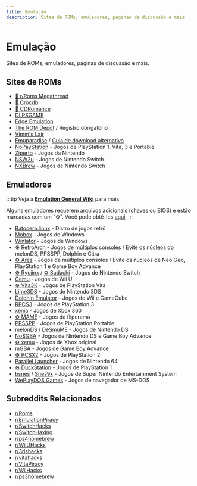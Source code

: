 ```yaml
---
title: Emulação
description: Sites de ROMs, emuladores, páginas de discussão e mais.
---
```


# Emulação

Sites de ROMs, emuladores, páginas de discussão e mais.

## Sites de ROMs

- [🌟 r/Roms Megathread](https://r-roms.github.io)
- [🌟 Crocdb](https://crocdb.net)
- [🌟 CDRomance](https://cdromance.com)
- [DLPSGAME](https://dlpsgame.com)
- [Edge Emulation](https://edgeemu.net)
- [The ROM Depot](https://theromdepot.com) / Registro obrigatório
- [Vimm's Lair](https://vimm.net/?p=vault)
- [Emuparadise](https://www.emuparadise.me/roms-isos-games.php) /
  [Guia de download alternativo](https://lemmy.world/post/3061617)
- [NoPayStation](https://nopaystation.com) - Jogos de PlayStation 1, Vita, 3 e Portable
- [Ziperto](https://www.ziperto.com) - Jogos da Nintendo
- [NSW2u](https://nsw2u.com) - Jogos de Nintendo Switch
- [NXBrew](https://nxbrew.com) - Jogos de Nintendo Switch

## Emuladores

:::tip
Veja a
**[Emulation General Wiki](https://emulation.gametechwiki.com/index.php/Main_Page#Emulators)** para
mais.

Alguns emuladores requerem arquivos adicionais (chaves ou BIOS) e estão marcadas com um “:gear:”. Você pode
obtê-los [aqui](https://r-roms.github.io/megathread/misc/#bios-files).
:::

- [Batocera.linux](https://batocera.org) - Distro de jogos retrô
- [Mobox](https://github.com/olegos2/mobox) - Jogos de Windows
- [Winlator](https://winlator.org) - Jogos de Windows
- [:gear: RetroArch](https://retroarch.com) - Jogos de múltiplos consoles / Evite os núcleos do melonDS, PPSSPP, Dolphin e
  Citra
- [:gear: Ares](https://ares-emu.net) - Jogos de múltiplos consoles / Evite os núcleos de Neo Geo, PlayStation 1 e Game Boy
  Advance
- [:gear: Ryujinx](https://github.com/GreemDev/Ryujinx) / [:gear: Sudachi](https://sudachi.emuplace.app) - Jogos de Nintendo Switch
- [Cemu](https://cemu.info) - Jogos de Wii U
- [:gear: Vita3K](https://vita3k.org) - Jogos de PlayStation Vita
- [Lime3DS](https://github.com/Lime3DS/Lime3DS) - Jogos de Nintendo 3DS
- [Dolphin Emulator](https://dolphin-emu.org) - Jogos de Wii e GameCube
- [RPCS3](https://rpcs3.net) - Jogos de PlayStation 3
- [xenia](https://xenia.jp) - Jogos de Xbox 360
- [:gear: MAME](https://www.mamedev.org) - Jogos de fliperama
- [PPSSPP](https://www.ppsspp.org) - Jogos de PlayStation Portable
- [melonDS](https://melonds.kuribo64.net) / [DeSmuME](https://desmume.org) - Jogos de Nintendo DS
- [No$GBA](https://www.nogba.com) - Jogos de Nintendo DS e Game Boy Advance
- [:gear: xemu](https://xemu.app) - Jogos de Xbox original
- [mGBA](https://mgba.io) - Jogos de Game Boy Advance
- [:gear: PCSX2](https://pcsx2.net) - Jogos de PlayStation 2
- [Parallel Launcher](https://parallel-launcher.ca) - Jogos de Nintendo 64
- [:gear: DuckStation](https://www.duckstation.org) - Jogos de PlayStation 1
- [bsnes](https://github.com/bsnes-emu/bsnes) / [Snes9x](https://www.snes9x.com) - Jogos de Super Nintendo Entertainment
  System
- [WePlayDOS Games](https://weplaydos.games) - Jogos de navegador de MS-DOS

## Subreddits Relacionados

- [r/Roms](https://www.reddit.com/r/roms)
- [r/EmulationPiracy](https://reddit.nerdvpn.de/r/EmulationPiracy)
- [r/SwitchHacks](https://www.reddit.com/r/SwitchHacks)
- [r/SwitchHaxing](https://www.reddit.com/r/SwitchHaxing)
- [r/ps4homebrew](https://www.reddit.com/r/ps4homebrew)
- [r/WiiUHacks](https://www.reddit.com/r/WiiUHacks)
- [r/3dshacks](https://www.reddit.com/r/3dshacks)
- [r/vitahacks](https://www.reddit.com/r/vitahacks)
- [r/VitaPiracy](https://www.reddit.com/r/VitaPiracy)
- [r/WiiHacks](https://www.reddit.com/r/WiiHacks)
- [r/ps3homebrew](https://www.reddit.com/r/ps3homebrew)
